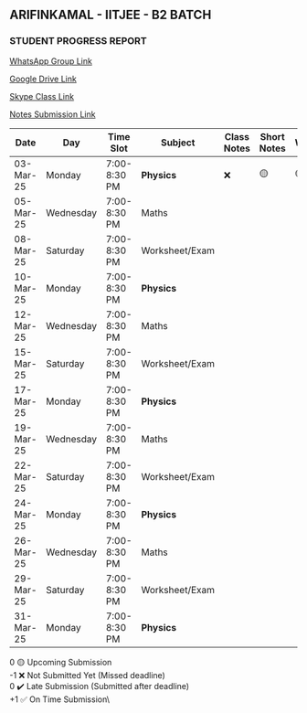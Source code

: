 ## ARIFINKAMAL - IITJEE - B2 BATCH

### STUDENT PROGRESS REPORT

[WhatsApp Group Link](https://chat.whatsapp.com/IcIBqSvyGPgJkwDTbtyvd2)

[Google Drive Link](https://drive.google.com/drive/folders/1g0nm4o3BizxrXiRnvBv8-LBTxeyQbohV?usp=drive_link)

[Skype Class Link](https://join.skype.com/qTgv34k7jW4S)

[Notes Submission Link](https://docs.google.com/forms/d/e/1FAIpQLSeYsJlvEA5n5GSLVQ8YtfVuUbyVEJihMepeZNAwot8tib5skg/viewform?usp=sharing)

| Date       | Day        | Time Slot      | Subject             | Class Notes | Short Notes | Worksheet |
|------------|-----------|---------------|---------------------|-------------|-------------|-----------|
| 03-Mar-25  | Monday    | 7:00-8:30 PM  | **Physics**         |      ❌     |      🟡       |     🟡      |
| 05-Mar-25  | Wednesday | 7:00-8:30 PM  | Maths              |             |             |           |
| 08-Mar-25  | Saturday  | 7:00-8:30 PM  | Worksheet/Exam     |             |             |           |
| 10-Mar-25  | Monday    | 7:00-8:30 PM  | **Physics**         |             |             |           |
| 12-Mar-25  | Wednesday | 7:00-8:30 PM  | Maths              |             |             |           |
| 15-Mar-25  | Saturday  | 7:00-8:30 PM  | Worksheet/Exam     |             |             |           |
| 17-Mar-25  | Monday    | 7:00-8:30 PM  | **Physics**         |             |             |           |
| 19-Mar-25  | Wednesday | 7:00-8:30 PM  | Maths              |             |             |           |
| 22-Mar-25  | Saturday  | 7:00-8:30 PM  | Worksheet/Exam     |             |             |           |
| 24-Mar-25  | Monday    | 7:00-8:30 PM  | **Physics**         |             |             |           |
| 26-Mar-25  | Wednesday | 7:00-8:30 PM  | Maths              |             |             |           |
| 29-Mar-25  | Saturday  | 7:00-8:30 PM  | Worksheet/Exam     |             |             |           |
| 31-Mar-25  | Monday    | 7:00-8:30 PM  | **Physics**         |             |             |           |

0 🟡 Upcoming Submission\
-1 ❌ Not Submitted Yet (Missed deadline)\
0 ✔️ Late Submission (Submitted after deadline)\
+1 ✅ On Time Submission\
